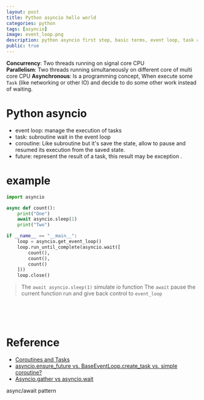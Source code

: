 ```yaml
---
layout: post
title: Python asyncio hello world
categories: python
tags: [asyncio]
image: event_loop.png
description: python asyncio first step, basic terms, event loop, task and coroutine
public: true
---
```


**Concurrency**: Two threads running on signal core CPU  
**Parallelism**: Two threads running  simultaneously on different core of multi core CPU
**Asynchronous**: Is a programming concept, When execute some `Task` (like networking or other IO) and decide to do some other work instead of waiting.  

# Python asyncio
- event loop: manage the execution of tasks
- task: subroutine wait in the event loop
- coroutine: Like subroutine but it's save the state, allow to pause and resumed its execution from the saved state.
- future: represent the result of a task, this result may be exception .


# example

```python
import asyncio

async def count():
    print("One")
    await asyncio.sleep(1)
    print("Two")

if __name__ == "__main__":
    loop = asyncio.get_event_loop()
    loop.run_until_complete(asyncio.wait([
        count(), 
        count(), 
        count()
    ]))
    loop.close()
```

> The `await asyncio.sleep(1)` simulate io function
> The `await` pause the current function run and give back control to `event_loop`

&nbsp;  
&nbsp;  
&nbsp;  
# Reference
- [Coroutines and Tasks](https://docs.python.org/3/library/asyncio-task.html#asyncio.ensure_future)
- [asyncio.ensure_future vs. BaseEventLoop.create_task vs. simple coroutine?](https://stackoverflow.com/questions/36342899/asyncio-ensure-future-vs-baseeventloop-create-task-vs-simple-coroutine)
- [Asyncio.gather vs asyncio.wait](https://stackoverflow.com/questions/42231161/asyncio-gather-vs-asyncio-wait/42246632)
  
async/await pattern

